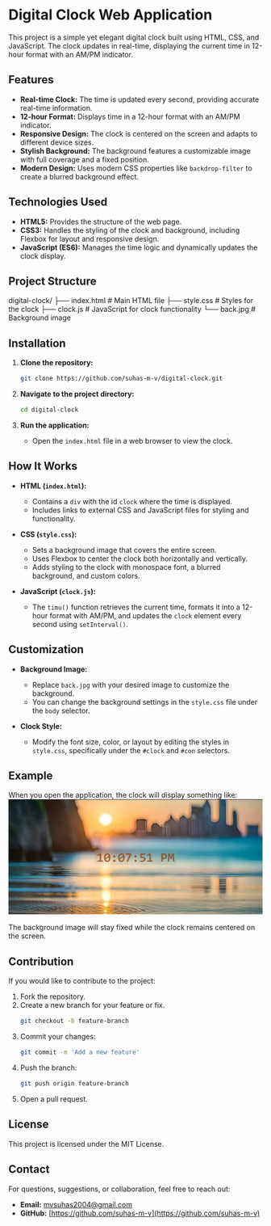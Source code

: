 # Digital Clock Web Application

This project is a simple yet elegant digital clock built using HTML, CSS, and JavaScript. The clock updates in real-time, displaying the current time in 12-hour format with an AM/PM indicator.

## Features

- **Real-time Clock:** The time is updated every second, providing accurate real-time information.
- **12-hour Format:** Displays time in a 12-hour format with an AM/PM indicator.
- **Responsive Design:** The clock is centered on the screen and adapts to different device sizes.
- **Stylish Background:** The background features a customizable image with full coverage and a fixed position.
- **Modern Design:** Uses modern CSS properties like `backdrop-filter` to create a blurred background effect.

## Technologies Used

- **HTML5:** Provides the structure of the web page.
- **CSS3:** Handles the styling of the clock and background, including Flexbox for layout and responsive design.
- **JavaScript (ES6):** Manages the time logic and dynamically updates the clock display.

## Project Structure

digital-clock/
├── index.html      # Main HTML file
├── style.css       # Styles for the clock
├── clock.js        # JavaScript for clock functionality
└── back.jpg        # Background image

## Installation

1. **Clone the repository:**
    ```bash
    git clone https://github.com/suhas-m-v/digital-clock.git
    ```

2. **Navigate to the project directory:**
    ```bash
    cd digital-clock
    ```

3. **Run the application:**
   - Open the `index.html` file in a web browser to view the clock.

## How It Works

- **HTML (`index.html`):**
  - Contains a `div` with the id `clock` where the time is displayed.
  - Includes links to external CSS and JavaScript files for styling and functionality.

- **CSS (`style.css`):**
  - Sets a background image that covers the entire screen.
  - Uses Flexbox to center the clock both horizontally and vertically.
  - Adds styling to the clock with monospace font, a blurred background, and custom colors.

- **JavaScript (`clock.js`):**
  - The `timu()` function retrieves the current time, formats it into a 12-hour format with AM/PM, and updates the `clock` element every second using `setInterval()`.

## Customization

- **Background Image:**
  - Replace `back.jpg` with your desired image to customize the background.
  - You can change the background settings in the `style.css` file under the `body` selector.

- **Clock Style:**
  - Modify the font size, color, or layout by editing the styles in `style.css`, specifically under the `#clock` and `#con` selectors.

## Example

When you open the application, the clock will display something like:
![Clock Example](https://github.com/suhas-m-v/Clock/blob/395d00b999afef28ed5b2d67c418cf7b7d572cd5/Screenshot%202024-10-11%20220802.png)




The background image will stay fixed while the clock remains centered on the screen.

## Contribution

If you would like to contribute to the project:

1. Fork the repository.
2. Create a new branch for your feature or fix.
    ```bash
    git checkout -b feature-branch
    ```
3. Commit your changes:
    ```bash
    git commit -m 'Add a new feature'
    ```
4. Push the branch:
    ```bash
    git push origin feature-branch
    ```
5. Open a pull request.

## License

This project is licensed under the MIT License.

## Contact

For questions, suggestions, or collaboration, feel free to reach out:

- **Email:** [mvsuhas2004@gmail.com](mailto:mvsuhas2004@gmail.com)
- **GitHub:** [https://github.com/suhas-m-v](https://github.com/suhas-m-v)


